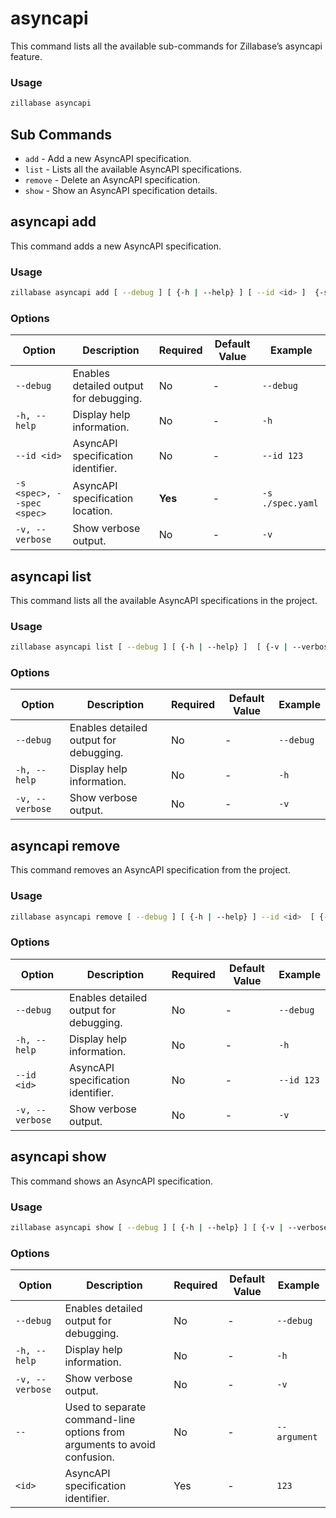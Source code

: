 <!--StartFragment-->


# asyncapi

This command lists all the available sub-commands for Zillabase’s asyncapi feature.


### Usage

```sh
zillabase asyncapi
```


## Sub Commands

- `add` - Add a new AsyncAPI specification.
- `list` - Lists all the available AsyncAPI specifications.
- `remove` - Delete an AsyncAPI specification.
- `show` - Show an AsyncAPI specification details.


## asyncapi add

This command adds a new AsyncAPI specification.


### Usage

```sh
zillabase asyncapi add [ --debug ] [ {-h | --help} ] [ --id <id> ]  {-s | --spec} <spec> [ {-v | --verbose} ]
```

### Options

| Option                     | Description                            | Required | Default Value | Example          |
| -------------------------- | -------------------------------------- | -------- | ------------- | ---------------- |
| `--debug`                  | Enables detailed output for debugging. | No       | -             | `--debug`        |
| `-h, --help`               | Display help information.              | No       | -             | `-h`             |
| `--id <id>`                | AsyncAPI specification identifier.     | No       | -             | `--id 123`       |
| `-s <spec>, --spec <spec>` | AsyncAPI specification location.       | **Yes**  | -             | `-s ./spec.yaml` |
| `-v, --verbose`            | Show verbose output.                   | No       | -             | `-v`             |


## asyncapi list

This command lists all the available AsyncAPI specifications in the project.


### Usage

```sh
zillabase asyncapi list [ --debug ] [ {-h | --help} ]  [ {-v | --verbose} ]
```


### Options

| Option          | Description                            | Required | Default Value | Example   |
| --------------- | -------------------------------------- | -------- | ------------- | --------- |
| `--debug`       | Enables detailed output for debugging. | No       | -             | `--debug` |
| `-h, --help`    | Display help information.              | No       | -             | `-h`      |
| `-v, --verbose` | Show verbose output.                   | No       | -             | `-v`      |


## asyncapi remove

This command removes an AsyncAPI specification from the project.


### Usage

```sh
zillabase asyncapi remove [ --debug ] [ {-h | --help} ] --id <id>  [ {-v | --verbose} ]
```


### Options

| Option          | Description                            | Required | Default Value | Example    |
| --------------- | -------------------------------------- | -------- | ------------- | ---------- |
| `--debug`       | Enables detailed output for debugging. | No       | -             | `--debug`  |
| `-h, --help`    | Display help information.              | No       | -             | `-h`       |
| `--id <id>`     | AsyncAPI specification identifier.     | No       | -             | `--id 123` |
| `-v, --verbose` | Show verbose output.                   | No       | -             | `-v`       |


## asyncapi show

This command shows an AsyncAPI specification.


### Usage

```sh
zillabase asyncapi show [ --debug ] [ {-h | --help} ] [ {-v | --verbose} ] [--] <id>
```


### Options

| Option          | Description                                                              | Required | Default Value | Example       |
| --------------- | ------------------------------------------------------------------------ | -------- | ------------- | ------------- |
| `--debug`       | Enables detailed output for debugging.                                   | No       | -             | `--debug`     |
| `-h, --help`    | Display help information.                                                | No       | -             | `-h`          |
| `-v, --verbose` | Show verbose output.                                                     | No       | -             | `-v`          |
| `--`            | Used to separate command-line options from arguments to avoid confusion. | No       | -             | `-- argument` |
| `<id>`          | AsyncAPI specification identifier.                                       | Yes      | -             | `123`         |


